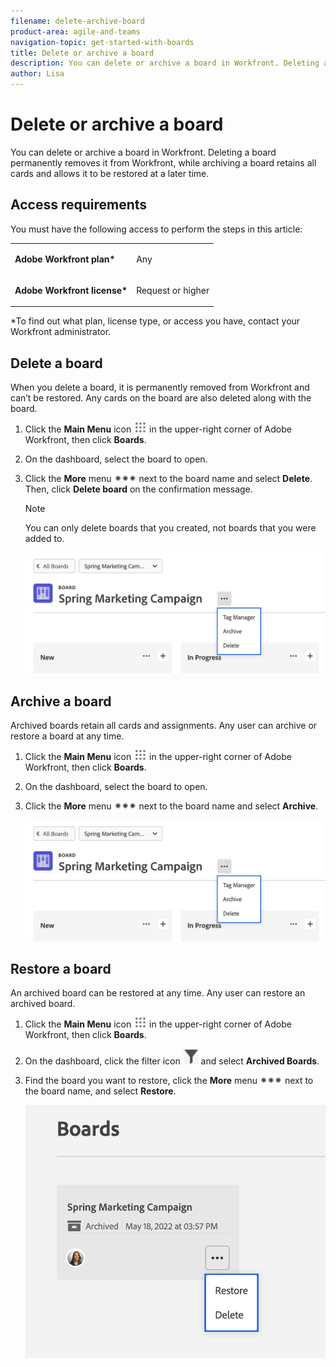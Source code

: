 ```yaml
---
filename: delete-archive-board
product-area: agile-and-teams
navigation-topic: get-started-with-boards
title: Delete or archive a board
description: You can delete or archive a board in Workfront. Deleting a board permanently removes it from Workfront, while archiving a board retains all cards and allows it to be restored at a later time.
author: Lisa
---
```


# Delete or archive a board

You can delete or archive a board in Workfront. Deleting a board permanently removes it from Workfront, while archiving a board retains all cards and allows it to be restored at a later time.

## Access requirements

You must have the following access to perform the steps in this article:

<table style="table-layout:auto"> 
 <col> 
 </col> 
 <col> 
 </col> 
 <tbody> 
  <tr> 
   <td role="rowheader"><strong>Adobe Workfront plan*</strong></td> 
   <td> <p>Any</p> </td> 
  </tr> 
  <tr> 
   <td role="rowheader"><strong>Adobe Workfront license*</strong></td> 
   <td> <p>Request or higher</p> </td> 
  </tr>
   </tbody> 
</table>

&#42;To find out what plan, license type, or access you have, contact your Workfront administrator.

## Delete a board

When you delete a board, it is permanently removed from Workfront and can’t be restored. Any cards on the board are also deleted along with the board.

1. Click the **Main Menu** icon ![](assets/main-menu-icon.png) in the upper-right corner of Adobe Workfront, then click **Boards**.
1. On the dashboard, select the board to open.
1. Click the **More** menu ![More menu](assets/more-icon-spectrum.png) next to the board name and select **Delete**. Then, click **Delete board** on the confirmation message.

   >[!NOTE]
   >
   >You can only delete boards that you created, not boards that you were added to.

   ![Board More menu](assets/boards-board-more-menu.png)

## Archive a board

Archived boards retain all cards and assignments. Any user can archive or restore a board at any time.

1. Click the **Main Menu** icon ![](assets/main-menu-icon.png) in the upper-right corner of Adobe Workfront, then click **Boards**.
1. On the dashboard, select the board to open.
1. Click the **More** menu ![More menu](assets/more-icon-spectrum.png) next to the board name and select **Archive**.

   ![Board More menu](assets/boards-board-more-menu.png)

## Restore a board

An archived board can be restored at any time. Any user can restore an archived board.

1. Click the **Main Menu** icon ![](assets/main-menu-icon.png) in the upper-right corner of Adobe Workfront, then click **Boards**.
1. On the dashboard, click the filter icon ![Filter](assets/filter-icon-spectrum-25x25.png) and select **Archived Boards**.
1. Find the board you want to restore, click the **More** menu ![More menu](assets/more-icon-spectrum.png) next to the board name, and select **Restore**.

   ![Restore board](assets/boards-dashboard-restore.png)
